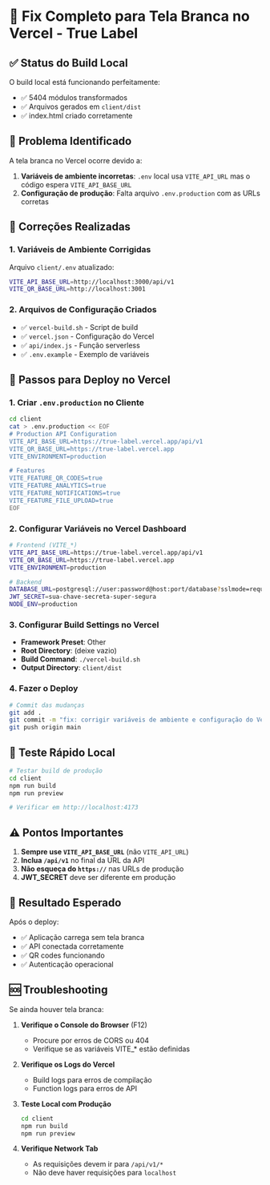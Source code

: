 # 🔧 Fix Completo para Tela Branca no Vercel - True Label

## ✅ Status do Build Local

O build local está funcionando perfeitamente:
- ✅ 5404 módulos transformados
- ✅ Arquivos gerados em `client/dist`
- ✅ index.html criado corretamente

## 🎯 Problema Identificado

A tela branca no Vercel ocorre devido a:
1. **Variáveis de ambiente incorretas**: `.env` local usa `VITE_API_URL` mas o código espera `VITE_API_BASE_URL`
2. **Configuração de produção**: Falta arquivo `.env.production` com as URLs corretas

## 🔧 Correções Realizadas

### 1. Variáveis de Ambiente Corrigidas

Arquivo `client/.env` atualizado:
```bash
VITE_API_BASE_URL=http://localhost:3000/api/v1
VITE_QR_BASE_URL=http://localhost:3001
```

### 2. Arquivos de Configuração Criados

- ✅ `vercel-build.sh` - Script de build
- ✅ `vercel.json` - Configuração do Vercel
- ✅ `api/index.js` - Função serverless
- ✅ `.env.example` - Exemplo de variáveis

## 📝 Passos para Deploy no Vercel

### 1. Criar `.env.production` no Cliente

```bash
cd client
cat > .env.production << EOF
# Production API Configuration
VITE_API_BASE_URL=https://true-label.vercel.app/api/v1
VITE_QR_BASE_URL=https://true-label.vercel.app
VITE_ENVIRONMENT=production

# Features
VITE_FEATURE_QR_CODES=true
VITE_FEATURE_ANALYTICS=true
VITE_FEATURE_NOTIFICATIONS=true
VITE_FEATURE_FILE_UPLOAD=true
EOF
```

### 2. Configurar Variáveis no Vercel Dashboard

```bash
# Frontend (VITE_*)
VITE_API_BASE_URL=https://true-label.vercel.app/api/v1
VITE_QR_BASE_URL=https://true-label.vercel.app
VITE_ENVIRONMENT=production

# Backend
DATABASE_URL=postgresql://user:password@host:port/database?sslmode=require
JWT_SECRET=sua-chave-secreta-super-segura
NODE_ENV=production
```

### 3. Configurar Build Settings no Vercel

- **Framework Preset**: Other
- **Root Directory**: (deixe vazio)
- **Build Command**: `./vercel-build.sh`
- **Output Directory**: `client/dist`

### 4. Fazer o Deploy

```bash
# Commit das mudanças
git add .
git commit -m "fix: corrigir variáveis de ambiente e configuração do Vercel"
git push origin main
```

## 🧪 Teste Rápido Local

```bash
# Testar build de produção
cd client
npm run build
npm run preview

# Verificar em http://localhost:4173
```

## ⚠️ Pontos Importantes

1. **Sempre use `VITE_API_BASE_URL`** (não `VITE_API_URL`)
2. **Inclua `/api/v1`** no final da URL da API
3. **Não esqueça do `https://`** nas URLs de produção
4. **JWT_SECRET** deve ser diferente em produção

## 🚀 Resultado Esperado

Após o deploy:
- ✅ Aplicação carrega sem tela branca
- ✅ API conectada corretamente
- ✅ QR codes funcionando
- ✅ Autenticação operacional

## 🆘 Troubleshooting

Se ainda houver tela branca:

1. **Verifique o Console do Browser** (F12)
   - Procure por erros de CORS ou 404
   - Verifique se as variáveis VITE_* estão definidas

2. **Verifique os Logs do Vercel**
   - Build logs para erros de compilação
   - Function logs para erros de API

3. **Teste Local com Produção**
   ```bash
   cd client
   npm run build
   npm run preview
   ```

4. **Verifique Network Tab**
   - As requisições devem ir para `/api/v1/*`
   - Não deve haver requisições para `localhost`